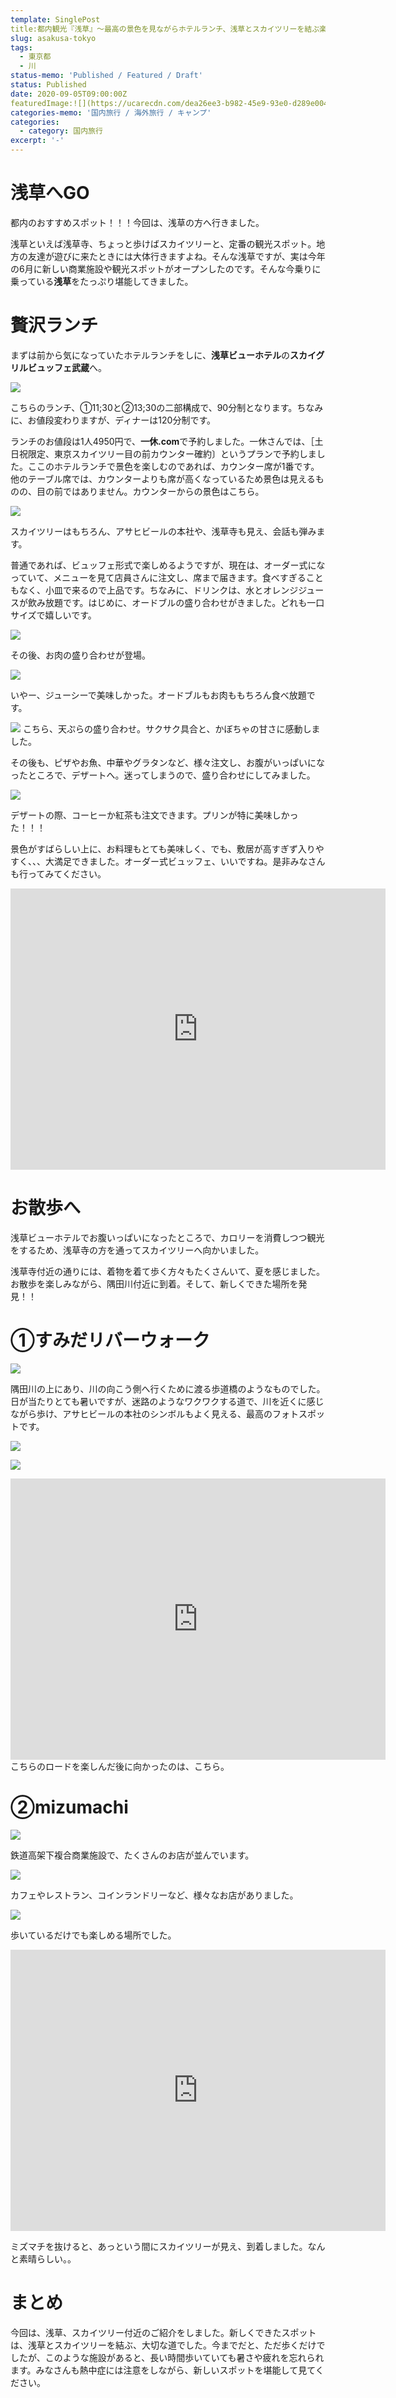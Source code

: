 ```yaml
---
template: SinglePost
title:都内観光『浅草』〜最高の景色を見ながらホテルランチ、浅草とスカイツリーを結ぶ楽しいエリアを散策〜
slug: asakusa-tokyo
tags:
  - 東京都
  - 川
status-memo: 'Published / Featured / Draft'
status: Published
date: 2020-09-05T09:00:00Z
featuredImage:![](https://ucarecdn.com/dea26ee3-b982-45e9-93e0-d289e004a2e8/)
categories-memo: '国内旅行 / 海外旅行 / キャンプ'
categories:
  - category: 国内旅行
excerpt: '-'
---
```


# 浅草へGO
都内のおすすめスポット！！！今回は、浅草の方へ行きました。

浅草といえば浅草寺、ちょっと歩けばスカイツリーと、定番の観光スポット。地方の友達が遊びに来たときには大体行きますよね。そんな浅草ですが、実は今年の6月に新しい商業施設や観光スポットがオープンしたのです。そんな今乗りに乗っている**浅草**をたっぷり堪能してきました。


# 贅沢ランチ
まずは前から気になっていたホテルランチをしに、**浅草ビューホテル**の**スカイグリルビュッフェ武蔵**へ。

![](https://ucarecdn.com/4ed4d951-546e-4ad2-9823-2a6b80e3af7e/)

こちらのランチ、①11;30と②13;30の二部構成で、90分制となります。ちなみに、お値段変わりますが、ディナーは120分制です。

ランチのお値段は1人4950円で、**一休.com**で予約しました。一休さんでは、［土日祝限定、東京スカイツリー目の前カウンター確約〕というプランで予約しました。ここのホテルランチで景色を楽しむのであれば、カウンター席が1番です。他のテーブル席では、カウンターよりも席が高くなっているため景色は見えるものの、目の前ではありません。カウンターからの景色はこちら。

![](https://ucarecdn.com/ab93a76d-aecf-4ebd-87ff-fc5dd73f20ff/)

スカイツリーはもちろん、アサヒビールの本社や、浅草寺も見え、会話も弾みます。

普通であれば、ビュッフェ形式で楽しめるようですが、現在は、オーダー式になっていて、メニューを見て店員さんに注文し、席まで届きます。食べすぎることもなく、小皿で来るので上品です。ちなみに、ドリンクは、水とオレンジジュースが飲み放題です。はじめに、オードブルの盛り合わせがきました。どれも一口サイズで嬉しいです。

![](https://ucarecdn.com/c2e62009-e300-4a0a-abd1-f56ab152e7c1/)

その後、お肉の盛り合わせが登場。

![](https://ucarecdn.com/7d7bc83c-60dd-4746-945b-3abc676235ee/)

いやー、ジューシーで美味しかった。オードブルもお肉ももちろん食べ放題です。

![](https://ucarecdn.com/3c4927b6-0181-4d05-8cbc-abd0425902f5/)
こちら、天ぷらの盛り合わせ。サクサク具合と、かぼちゃの甘さに感動しました。

その後も、ピザやお魚、中華やグラタンなど、様々注文し、お腹がいっぱいになったところで、デザートへ。迷ってしまうので、盛り合わせにしてみました。

![](https://ucarecdn.com/c045ccce-5e55-4493-a0f2-3a7e1e82179f/)

デザートの際、コーヒーか紅茶も注文できます。プリンが特に美味しかった！！！

景色がすばらしい上に、お料理もとても美味しく、でも、敷居が高すぎず入りやすく、、、大満足できました。オーダー式ビュッフェ、いいですね。是非みなさんも行ってみてください。

<iframe src="https://www.google.com/maps/embed?pb=!1m18!1m12!1m3!1d3239.4356932109536!2d139.78970881487106!3d35.71550188018634!2m3!1f0!2f0!3f0!3m2!1i1024!2i768!4f13.1!3m3!1m2!1s0x60188e9569ba6cab%3A0xcc19c71c2fe2d5a0!2z5rWF6I2J44OT44Ol44O844Ob44OG44Or!5e0!3m2!1sja!2sjp!4v1599289704128!5m2!1sja!2sjp" width="600" height="450" frameborder="0" style="border:0;" allowfullscreen="" aria-hidden="false" tabindex="0"></iframe>


# お散歩へ
浅草ビューホテルでお腹いっぱいになったところで、カロリーを消費しつつ観光をするため、浅草寺の方を通ってスカイツリーへ向かいました。

浅草寺付近の通りには、着物を着て歩く方々もたくさんいて、夏を感じました。お散歩を楽しみながら、隅田川付近に到着。そして、新しくできた場所を発見！！

# ①すみだリバーウォーク
![](https://ucarecdn.com/ac71fee9-6f68-4bdc-a8c0-3a51597dee62/)

隅田川の上にあり、川の向こう側へ行くために渡る歩道橋のようなものでした。
日が当たりとても暑いですが、迷路のようなワクワクする道で、川を近くに感じながら歩け、アサヒビールの本社のシンボルもよく見える、最高のフォトスポットです。

![](https://ucarecdn.com/1fd314e1-25e1-4f74-aeb2-bbd950d2e034/)

![](https://ucarecdn.com/05d3756b-5912-4df0-804f-1191466460b0/)


<iframe src="https://www.google.com/maps/embed?pb=!1m18!1m12!1m3!1d3239.5754274115884!2d139.79875991487094!3d35.712064280187164!2m3!1f0!2f0!3f0!3m2!1i1024!2i768!4f13.1!3m3!1m2!1s0x60188ff0cf555f55%3A0xfe6463959753cf7e!2z44GZ44G_44Gg44Oq44OQ44O844Km44Kp44O844Kv!5e0!3m2!1sja!2sjp!4v1599292697788!5m2!1sja!2sjp" width="600" height="450" frameborder="0" style="border:0;" allowfullscreen="" aria-hidden="false" tabindex="0"></iframe>
こちらのロードを楽しんだ後に向かったのは、こちら。

# ②mizumachi
![](https://ucarecdn.com/e9caec89-e3da-4da7-a855-fa574f782a0a/)

鉄道高架下複合商業施設で、たくさんのお店が並んでいます。

![](https://ucarecdn.com/1b85dd71-641c-4c2b-b74a-0feb965be29a/)

カフェやレストラン、コインランドリーなど、様々なお店がありました。

![](https://ucarecdn.com/d7ce8b1f-b35e-402b-9afc-f07e8baab820/)

歩いているだけでも楽しめる場所でした。

<iframe src="https://www.google.com/maps/embed?pb=!1m18!1m12!1m3!1d2932.1365030472266!2d139.8006813150096!3d35.7112190359346!2m3!1f0!2f0!3f0!3m2!1i1024!2i768!4f13.1!3m3!1m2!1s0x60188ec539cdd833%3A0xada28cbe0474530!2z5p2x5Lqs44Of44K644Oe44OB!5e0!3m2!1sja!2sjp!4v1599292722059!5m2!1sja!2sjp" width="600" height="450" frameborder="0" style="border:0;" allowfullscreen="" aria-hidden="false" tabindex="0"></iframe>

ミズマチを抜けると、あっという間にスカイツリーが見え、到着しました。なんと素晴らしい。。


# まとめ

今回は、浅草、スカイツリー付近のご紹介をしました。新しくできたスポットは、浅草とスカイツリーを結ぶ、大切な道でした。今までだと、ただ歩くだけでしたが、このような施設があると、長い時間歩いていても暑さや疲れを忘れられます。みなさんも熱中症には注意をしながら、新しいスポットを堪能して見てください。